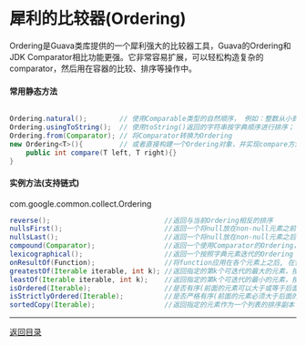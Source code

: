 犀利的比较器(Ordering)
===
Ordering是Guava类库提供的一个犀利强大的比较器工具，Guava的Ordering和JDK Comparator相比功能更强。它非常容易扩展，可以轻松构造复杂的comparator，然后用在容器的比较、排序等操作中。

#### 常用静态方法

```java  

Ordering.natural();        // 使用Comparable类型的自然顺序， 例如：整数从小到大，字符串是按字典顺序;  
Ordering.usingToString();  // 使用toString()返回的字符串按字典顺序进行排序；
Ordering.from(Comparator); // 将Comparator转换为Ordering
new Ordering<T>(){         // 或者直接构建一个Ordering对象，并实现compare方法
	public int compare(T left, T right){}
}
```


#### 实例方法(支持链式)
com.google.common.collect.Ordering

```java   
reverse();                            //返回与当前Ordering相反的排序   
nullsFirst();                         //返回一个将null放在non-null元素之前的Ordering，其他的和原始的Ordering一样  
nullsLast();                          //返回一个将null放在non-null元素之后的Ordering，其他的和原始的Ordering一样  
compound(Comparator);                 //返回一个使用Comparator的Ordering，Comparator作为第二排序元素  
lexicographical();                    //返回一个按照字典元素迭代的Ordering  
onResultOf(Function);                 //将function应用在各个元素上之后, 在使用原始ordering进行排序  
greatestOf(Iterable iterable, int k); //返回指定的第k个可迭代的最大的元素，按照当前Ordering从最大到最小的顺序  
leastOf(Iterable iterable, int k);    //返回指定的第k个可迭代的最小的元素，按照当前Ordering从最小到最大的顺序  
isOrdered(Iterable);                  //是否有序(前面的元素可以大于或等于后面的元素)，Iterable不能少于2个元素
isStrictlyOrdered(Iterable);          //是否严格有序(前面的元素必须大于后面的元素)，Iterable不能少于两个元素  
sortedCopy(Iterable);                 //返回指定的元素作为一个列表的排序副本

```

------
[返回目录](README.md)
